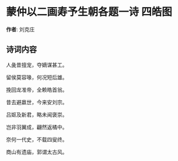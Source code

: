 # 蒙仲以二画寿予生朝各题一诗 四皓图

**作者**: 刘克庄

## 诗词内容

人彘昔擅宠，夺嫡谋甚工。

留侯莫容喙，何况短后雄。

挽回龙准帝，全赖皓首翁。

昔去避嬴世，今来安刘宗。

吕妪及新君，略未闻褒崇。

岂非羽翼成，翩然返橘中。

奈何一代史，不载四叟终。

商山有遗庙，郭谓太古风。

